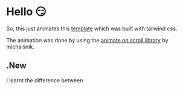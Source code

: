 # Hello 😏

So, this just animates this [template](https://www.creative-tim.com/learning-lab/tailwind-starter-kit/presentation) which was built with tailwind css.

The animation was done by using the [animate on scroll library](https://michalsnik.github.io/aos/) by michalsnik.

## .New
I learnt the difference between <script>, <sript async>, and <script defer>. I also learnt the order of prioprity i.e. which JS should load first, Should the JS load before the HTML and many more.

```js
<script> </script>
<script async> </script>
<script defer> </script>

```